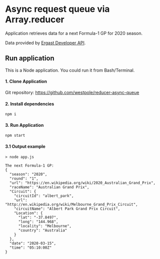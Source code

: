 # Async request queue via Array.reducer

Application retrieves data for a next Formula-1 GP for 2020 season.

Data provided by [Ergast Developer API](https://ergast.com/mrd/).

## Run application

This is a Node application. You could run it from Bash/Terminal.

#### 1. Clone Application

Git repository: https://github.com/westpole/reducer-async-queue

#### 2. Install dependencies

```shell
npm i
```

#### 3. Run Application

```shell
npm start
```

#### 3.1 Output example

```shell
> node app.js

The next Formula-1 GP:
{
  "season": "2020",
  "round": "1",
  "url": "https://en.wikipedia.org/wiki/2020_Australian_Grand_Prix",
  "raceName": "Australian Grand Prix",
  "Circuit": {
    "circuitId": "albert_park",
    "url": "http://en.wikipedia.org/wiki/Melbourne_Grand_Prix_Circuit",
    "circuitName": "Albert Park Grand Prix Circuit",
    "Location": {
      "lat": "-37.8497",
      "long": "144.968",
      "locality": "Melbourne",
      "country": "Australia"
    }
  },
  "date": "2020-03-15",
  "time": "05:10:00Z"
}
```